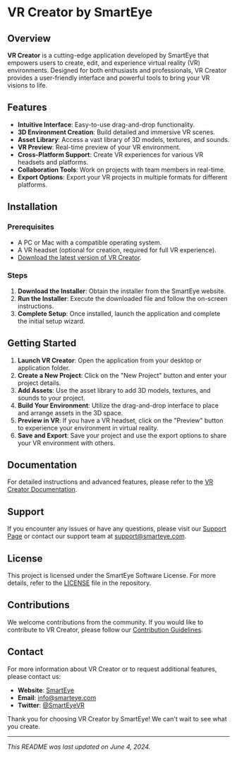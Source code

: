 # VR Creator by SmartEye

## Overview

**VR Creator** is a cutting-edge application developed by SmartEye that empowers users to create, edit, and experience virtual reality (VR) environments. Designed for both enthusiasts and professionals, VR Creator provides a user-friendly interface and powerful tools to bring your VR visions to life.

## Features

- **Intuitive Interface**: Easy-to-use drag-and-drop functionality.
- **3D Environment Creation**: Build detailed and immersive VR scenes.
- **Asset Library**: Access a vast library of 3D models, textures, and sounds.
- **VR Preview**: Real-time preview of your VR environment.
- **Cross-Platform Support**: Create VR experiences for various VR headsets and platforms.
- **Collaboration Tools**: Work on projects with team members in real-time.
- **Export Options**: Export your VR projects in multiple formats for different platforms.

## Installation

### Prerequisites

- A PC or Mac with a compatible operating system.
- A VR headset (optional for creation, required for full VR experience).
- [Download the latest version of VR Creator](https://www.smarteye.com/vrcreator/download).

### Steps

1. **Download the Installer**: Obtain the installer from the SmartEye website.
2. **Run the Installer**: Execute the downloaded file and follow the on-screen instructions.
3. **Complete Setup**: Once installed, launch the application and complete the initial setup wizard.

## Getting Started

1. **Launch VR Creator**: Open the application from your desktop or application folder.
2. **Create a New Project**: Click on the "New Project" button and enter your project details.
3. **Add Assets**: Use the asset library to add 3D models, textures, and sounds to your project.
4. **Build Your Environment**: Utilize the drag-and-drop interface to place and arrange assets in the 3D space.
5. **Preview in VR**: If you have a VR headset, click on the "Preview" button to experience your environment in virtual reality.
6. **Save and Export**: Save your project and use the export options to share your VR environment with others.

## Documentation

For detailed instructions and advanced features, please refer to the [VR Creator Documentation](https://www.smarteye.com/vrcreator/docs).

## Support

If you encounter any issues or have any questions, please visit our [Support Page](https://www.smarteye.com/support) or contact our support team at support@smarteye.com.

## License

This project is licensed under the SmartEye Software License. For more details, refer to the [LICENSE](LICENSE) file in the repository.

## Contributions

We welcome contributions from the community. If you would like to contribute to VR Creator, please follow our [Contribution Guidelines](CONTRIBUTING.md).

## Contact

For more information about VR Creator or to request additional features, please contact us:

- **Website**: [SmartEye](https://www.smarteye.com)
- **Email**: info@smarteye.com
- **Twitter**: [@SmartEyeVR](https://twitter.com/SmartEyeVR)

Thank you for choosing VR Creator by SmartEye! We can't wait to see what you create.

---

*This README was last updated on June 4, 2024.*

